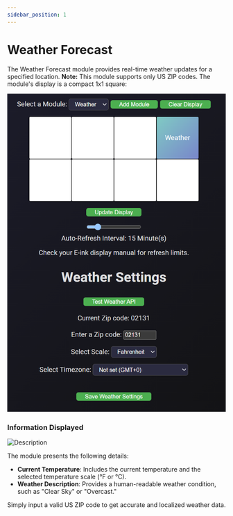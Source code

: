 ```yaml
---
sidebar_position: 1
---
```


# Weather Forecast

The Weather Forecast module provides real-time weather updates for a specified location. **Note:** This module supports only US ZIP codes. The module's display is a compact 1x1 square:

![Weather Forecast Module](/img/weather_module.png)


### Information Displayed

<img src="/img/weather_module_sample.jpg" alt="Description" class="module-images" />


The module presents the following details:
- **Current Temperature**: Includes the current temperature and the selected temperature scale (°F or °C).
- **Weather Description**: Provides a human-readable weather condition, such as "Clear Sky" or "Overcast."

Simply input a valid US ZIP code to get accurate and localized weather data.

